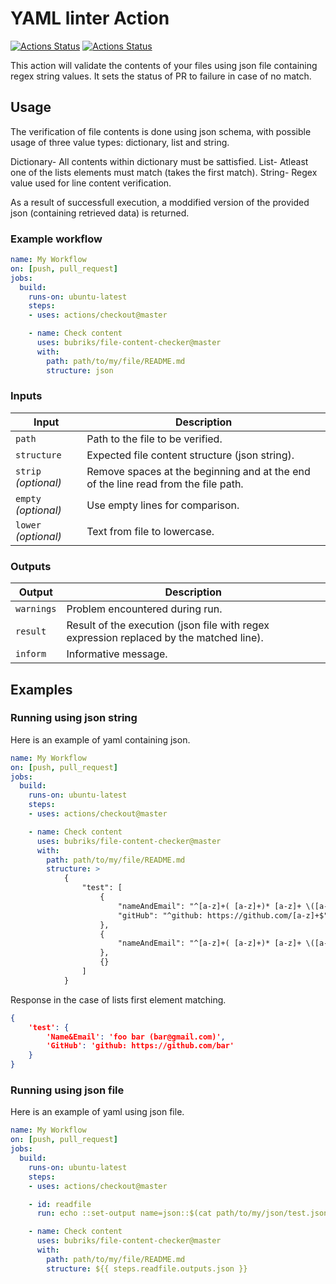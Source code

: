 # YAML linter Action

[![Actions Status](https://github.com/bubriks/file-content-checker/workflows/Lint/badge.svg)](https://github.com/bubriks/file-content-checker/actions)
[![Actions Status](https://github.com/bubriks/file-content-checker/workflows/Integration%20Test/badge.svg)](https://github.com/bubriks/file-content-checker/actions)

This action will validate the contents of your files using json file containing regex string values. It sets the status of PR to failure in case of no match.

## Usage

The verification of file contents is done using json schema, with possible usage of three value types: dictionary, list and string.

Dictionary- All contents within dictionary must be sattisfied.
List- Atleast one of the lists elements must match (takes the first match).
String- Regex value used for line content verification.

As a result of successfull execution, a moddified version of the provided json (containing retrieved data) is returned.

### Example workflow

```yaml
name: My Workflow
on: [push, pull_request]
jobs:
  build:
    runs-on: ubuntu-latest
    steps:
    - uses: actions/checkout@master

    - name: Check content
      uses: bubriks/file-content-checker@master
      with:
        path: path/to/my/file/README.md
        structure: json
```

### Inputs

| Input                                             | Description                                        |
|------------------------------------------------------|-----------------------------------------------|
| `path`  | Path to the file to be verified.    |
| `structure` | Expected file content structure (json string).    |
| `strip` _(optional)_  | Remove spaces at the beginning and at the end of the line read from the file path.    |
| `empty` _(optional)_  | Use empty lines for comparison.    |
| `lower` _(optional)_  | Text from file to lowercase.    |

### Outputs

| Output                                             | Description                                        |
|------------------------------------------------------|-----------------------------------------------|
| `warnings`  | Problem encountered during run.    |
| `result`  | Result of the execution (json file with regex expression replaced by the matched line).    |
| `inform`  | Informative message.    |

## Examples

### Running using json string

Here is an example of yaml containing json.

```yaml
name: My Workflow
on: [push, pull_request]
jobs:
  build:
    runs-on: ubuntu-latest
    steps:
    - uses: actions/checkout@master

    - name: Check content
      uses: bubriks/file-content-checker@master
      with:
        path: path/to/my/file/README.md
        structure: >
            {
                "test": [
                    {
                        "nameAndEmail": "^[a-z]+( [a-z]+)* [a-z]+ \([a-z]+@gmail.com\)$",
                        "gitHub": "^github: https://github.com/[a-z]+$"
                    },
                    {
                        "nameAndEmail": "^[a-z]+( [a-z]+)* [a-z]+ \([a-z]+@gmail.com\)$"
                    },
                    {}
                ]
            }
```

Response in the case of lists first element matching.


```json
{
    'test': {
        'Name&Email': 'foo bar (bar@gmail.com)', 
        'GitHub': 'github: https://github.com/bar'
    }
}
```

### Running using json file

Here is an example of yaml using json file.

```yaml
name: My Workflow
on: [push, pull_request]
jobs:
  build:
    runs-on: ubuntu-latest
    steps:
    - uses: actions/checkout@master

    - id: readfile
      run: echo ::set-output name=json::$(cat path/to/my/json/test.json)

    - name: Check content
      uses: bubriks/file-content-checker@master
      with:
        path: path/to/my/file/README.md
        structure: ${{ steps.readfile.outputs.json }}
```